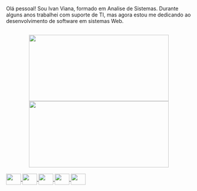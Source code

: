 Olá pessoal! Sou Ivan Viana, formado em Analise de Sistemas. Durante alguns anos trabalhei com suporte de TI, mas agora estou me dedicando ao desenvolvimento de software em sistemas Web.
##
<div align="center">
  <a href="https://github.com/ivaraujo">
  <img height="180em" width="380em" src="https://github-readme-stats.vercel.app/api?username=ivaraujo&show_icons=true&theme=dark&include_all_commits=true&count_private=true"/>
  <img height="180em" width="380em" src="https://github-readme-stats.vercel.app/api/top-langs/?username=ivaraujo&layout=compact&langs_count=7&theme=dark"/>
</div>

<div style="display: inline_block"><br>

<img align="center" height="30" width="40"  src="https://cdn.jsdelivr.net/gh/devicons/devicon/icons/html5/html5-original.svg" />

<img align="center" height="30" width="40" src="https://cdn.jsdelivr.net/gh/devicons/devicon/icons/css3/css3-original.svg" />

<img align="center" height="30" width="40" src="https://cdn.jsdelivr.net/gh/devicons/devicon/icons/javascript/javascript-plain.svg" />

<img align="center" height="30" width="40" src="https://cdn.jsdelivr.net/gh/devicons/devicon/icons/php/php-plain.svg" />

<img align="center" height="30" width="40" src="https://cdn.jsdelivr.net/gh/devicons/devicon/icons/python/python-original.svg" />

<!--<img align="center" height="30" width="40" src="https://cdn.jsdelivr.net/gh/devicons/devicon/icons/java/java-original.svg" />-->

<!--<img align="center" height="30" width="40" src="https://cdn.jsdelivr.net/gh/devicons/devicon/icons/android/android-plain.svg" />-->

<!--<img align="center" height="30" width="40" src="https://cdn.jsdelivr.net/gh/devicons/devicon/icons/mysql/mysql-original.svg" />-->

<!--<img class="logo-rodape" align="center" height="30" width="40" src="https://upload.wikimedia.org/wikipedia/commons/thumb/2/29/Postgresql_elephant.svg/1200px-Postgresql_elephant.svg.png" />-->

<!--<img align="center" height="30" width="40" src="https://cdn.jsdelivr.net/gh/devicons/devicon/icons/raspberrypi/raspberrypi-original.svg" />-->

<!--<img align="center" height="30" width="40" src="https://cdn.jsdelivr.net/gh/devicons/devicon/icons/csharp/csharp-original.svg" />-->

<!--<img align="center" height="30" width="40" src="https://cdn.jsdelivr.net/gh/devicons/devicon/icons/unity/unity-original.svg" />-->
</div>

